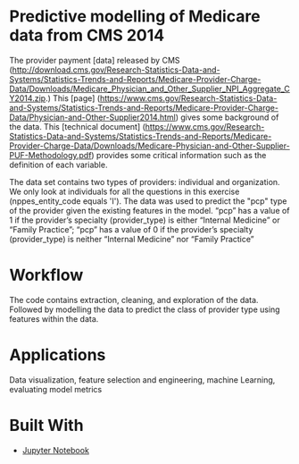 # Predictive modelling of Medicare data from CMS 2014
The provider payment [data] released by CMS (http://download.cms.gov/Research-Statistics-Data-and-Systems/Statistics-Trends-and-Reports/Medicare-Provider-Charge-Data/Downloads/Medicare_Physician_and_Other_Supplier_NPI_Aggregate_CY2014.zip.) 
This [page] (https://www.cms.gov/Research-Statistics-Data-and-Systems/Statistics-Trends-and-Reports/Medicare-Provider-Charge-Data/Physician-and-Other-Supplier2014.html) gives some background of the data. 
This [technical document] (https://www.cms.gov/Research-Statistics-Data-and-Systems/Statistics-Trends-and-Reports/Medicare-Provider-Charge-Data/Downloads/Medicare-Physician-and-Other-Supplier-PUF-Methodology.pdf) provides some critical information such as the definition of each variable.

The data set contains two types of providers: individual and organization. We only look at individuals for all the questions in this exercise (nppes_entity_code equals 'I').
The data was used to predict the "pcp" type of the provider given the existing features in the model. “pcp” has a value of 1 if the provider’s specialty (provider_type) is either “Internal Medicine” or “Family Practice”; “pcp” has a value of 0 if the provider’s specialty (provider_type) is neither “Internal Medicine” nor “Family Practice”

# Workflow
The code contains extraction, cleaning, and exploration of the data. Followed by modelling the data to predict the class of provider type using features within the data. 

# Applications
Data visualization, feature selection and engineering, machine Learning, evaluating model metrics

# Built With
- [Jupyter Notebook](https://jupyter.org)

